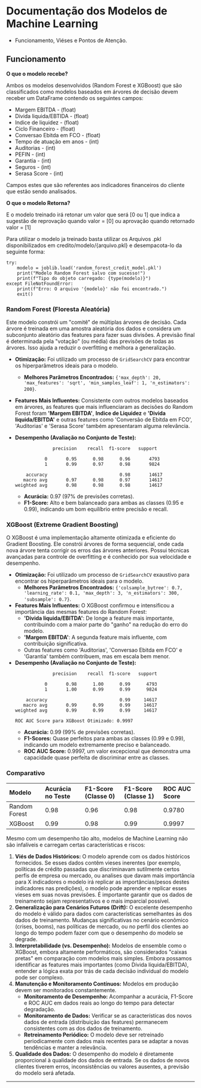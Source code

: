 # Documentação dos Modelos de Machine Learning
* Funcionamento, Viéses e Pontos de Atenção.

## Funcionamento
**O que o modelo recebe?**

 Ambos os modelos desenvolvidos (Random Forest e XGBoost) que são classificados como modelos baseados em árvores de decisão devem receber um DataFrame contendo os seguintes campos:

- Margem EBITDA - (float)
- Divida liquida/EBTIDA - (float)
- Indice de liquidez - (float)
- Ciclo Financeiro - (float)
- Conversao Ebitda em FCO - (float)
- Tempo de atuação em anos - (int)
- Auditorias - (int)
- PEFIN - (int)
- Garantia - (int)
- Seguros - (int)
- Serasa Score - (int)

Campos estes que são referentes aos indicadores financeiros do cliente que estão sendo analisados.

**O que o modelo Retorna?**

E o modelo treinado irá retonar um valor que será [0 ou 1] que indica a sugestão de reprovação quando valor = [0] ou aprovação quando retornado valor = [1]

Para utilizar o modelo ja treinado basta utilizar os Arquivos .pkl disponibilizados em credito/modelo/{arquivo.pkl} e desempacota-lo da seguinte forma:

```
try:
    modelo = joblib.load('random_forest_credit_model.pkl')
    print("Modelo Random Forest salvo com sucesso!")
    print(f"Tipo do objeto carregado: {type(modelo)}")
except FileNotFoundError:
    print(f"Erro: O arquivo '{modelo}' não foi encontrado.")
    exit()

```

    

### Random Forest (Floresta Aleatória)

Este modelo constrói um "comitê" de múltiplas árvores de decisão. Cada árvore é treinada em uma amostra aleatória dos dados e considera um subconjunto aleatório das features para fazer suas divisões. A previsão final é determinada pela "votação" (ou média) das previsões de todas as árvores. Isso ajuda a reduzir o overfitting e melhora a generalização.

* **Otimização:** Foi utilizado um processo de `GridSearchCV` para encontrar os hiperparâmetros ideais para o modelo.
    * **Melhores Parâmetros Encontrados:** `{'max_depth': 20, 'max_features': 'sqrt', 'min_samples_leaf': 1, 'n_estimators': 200}`.
* **Features Mais Influentes:** Consistente com outros modelos baseados em árvores, as features que mais influenciaram as decisões do Random Forest foram  **'Margem EBITDA'**, **Indice de Liquidez** e **'Divida liquida/EBITDA'** e outras features como 'Conversão de Ebitda em FCO', 'Auditorias' e 'Serasa Score' também apresentaram alguma relevância.
  
* **Desempenho (Avaliação no Conjunto de Teste):**
    ```
                  precision    recall  f1-score   support

               0       0.95      0.98      0.96       4793  
               1       0.99      0.97      0.98       9824  

        accuracy                           0.98       14617  
       macro avg       0.97      0.98      0.97       14617  
    weighted avg       0.98      0.98      0.98       14617  
    ```
    * **Acurácia:** 0.97 (97% de previsões corretas).
    * **F1-Score:** Alto e bem balanceado para ambas as classes (0.95 e 0.99), indicando um bom equilíbrio entre precisão e recall.
 

### XGBoost (Extreme Gradient Boosting)

O XGBoost é uma implementação altamente otimizada e eficiente do Gradient Boosting. Ele constrói árvores de forma sequencial, onde cada nova árvore tenta corrigir os erros das árvores anteriores. Possui técnicas avançadas para controle de overfitting e é conhecido por sua velocidade e desempenho.

* **Otimização:** Foi utilizado um processo de `GridSearchCV` exaustivo para encontrar os hiperparâmetros ideais para o modelo.
    * **Melhores Parâmetros Encontrados:** `{'colsample_bytree': 0.7, 'learning_rate': 0.1, 'max_depth': 3, 'n_estimators': 300, 'subsample': 0.7}`.
* **Features Mais Influentes:** O XGBoost confirmou e intensificou a importância das mesmas features do Random Forest:
    * **'Divida liquida/EBITDA'**: De longe a feature mais importante, contribuindo com a maior parte do "ganho" na redução do erro do modelo.
    * **'Margem EBITDA'**: A segunda feature mais influente, com contribuição significativa.
    * Outras features como 'Auditorias', 'Conversao Ebitda em FCO' e 'Garantia' também contribuem, mas em escala bem menor.
* **Desempenho (Avaliação no Conjunto de Teste):**
    ```
                  precision    recall  f1-score   support

               0       0.98      1.00      0.99      4793
               1       1.00      0.99      0.99      9824

        accuracy                           0.99     14617
       macro avg       0.99      0.99      0.99     14617
    weighted avg       0.99      0.99      0.99     14617

    ROC AUC Score para XGBoost Otimizado: 0.9997
    ```
    * **Acurácia:** 0.99 (99% de previsões corretas).
    * **F1-Scores:** Quase perfeitos para ambas as classes (0.99 e 0.99), indicando um modelo extremamente preciso e balanceado.
    * **ROC AUC Score:** 0.9997, um valor excepcional que demonstra uma capacidade quase perfeita de discriminar entre as classes.


### Comparativo

| Modelo         | Acurácia no Teste | F1-Score (Classe 0) | F1-Score (Classe 1) | ROC AUC Score |
| :------------- | :---------------- | :------------------ | :------------------ | :------------ |
| Random Forest  | 0.98              | 0.96                | 0.98                | 0.9780        |
|   XGBoost      | 0.99              | 0.98                | 0.99                | 0.9997        |


Mesmo com um desempenho tão alto, modelos de Machine Learning não são infalíveis e carregam certas características e riscos:

1.  **Viés de Dados Históricos:** O modelo aprende com os dados históricos fornecidos. Se esses dados contêm vieses inerentes (por exemplo, políticas de crédito passadas que discriminavam sutilmente certos perfis de empresa ou mercado, ou analises que davam mais importância para X indicadores o modelo irá replicar as importâncias/pesos destes indicadores nas predições), o modelo pode aprender e replicar esses vieses em suas novas previsões. É importante garantir que os dados de treinamento sejam representativos e o mais imparcial possível.
2.  **Generalização para Cenários Futuros (Drift):** O excelente desempenho do modelo é válido para dados com características semelhantes às dos dados de treinamento. Mudanças significativas no cenário econômico (crises, booms), nas políticas de mercado, ou no perfil dos clientes ao longo do tempo podem fazer com que o desempenho do modelo se degrade.
3.  **Interpretabilidade (vs. Desempenho):** Modelos de ensemble como o XGBoost, embora altamente performáticos, são considerados "caixas pretas" em comparação com modelos mais simples. Embora possamos identificar as features mais importantes (como Dívida líquida/EBITDA), entender a lógica exata por trás de cada decisão individual do modelo pode ser complexo.
4.  **Manutenção e Monitoramento Contínuos:** Modelos em produção devem ser monitorados constantemente.
    * **Monitoramento de Desempenho:** Acompanhar a acurácia, F1-Score e ROC AUC em dados reais ao longo do tempo para detectar degradação.
    * **Monitoramento de Dados:** Verificar se as características dos novos dados de entrada (distribuição das features) permanecem consistentes com as dos dados de treinamento.
    * **Retreinamento Periódico:** O modelo deve ser retreinado periodicamente com dados mais recentes para se adaptar a novas tendências e manter a relevância.
5.  **Qualidade dos Dados:** O desempenho do modelo é diretamente proporcional à qualidade dos dados de entrada. Se os dados de novos clientes tiverem erros, inconsistências ou valores ausentes, a previsão do modelo será afetada.

---
